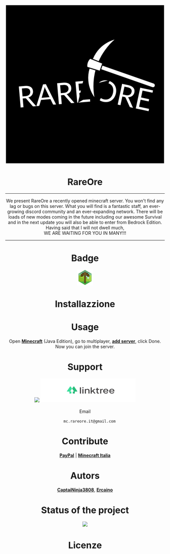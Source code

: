 <div align="center">

<div align="center">
    <img src="https://github.com/RareOre/.github/blob/main/img/logorareore.png?raw=true">
</div>

# <div align="center"> RareOre </div>  
    
***    

We present RareOre a recently opened minecraft server. You won't find any lag or bugs on this server. What you will find is a fantastic staff, an ever-growing discord community and an ever-expanding network. There will be loads of new modes coming in the future including our awesome Survival and in the next update you will also be able to enter from Bedrock Edition. Having said that I will not dwell much,<br>WE ARE WAITING FOR YOU IN MANY!!!

*** 

# Badge 
    
<img src="https://github.com/RareOre/.github/blob/main/img/badge1.png?raw=true" height="50" width="50">
    
# Installazzione
    
# Usage

Open [**Minecraft**](https://www.minecraft.net/it-it/get-minecraft) (Java Edition), go to multiplayer, [**add server**](https://raw.githubusercontent.com/RareOre/.github/main/img/add%20server.png), click Done. <br> Now you can join the server.
    
# Support

<a href="https://discord.gg/BygSebWJ73"><img src="https://discord.com/api/guilds/934900180401160212/widget.png?style=banner2"></a>
[<img src="https://github.com/RareOre/.github/blob/main/img/linktree-logo.jpg?raw=true" height="76" width="300">](https://linktr.ee/RareOre_Official)<br><br>
    Email<br>
```
    mc.rareore.it@gmail.com
```

# Contribute
[**PayPal**](https://paypal.me/CaptaiNinja3808?country.x=IT&locale.x=it_IT) | [**Minecraft Italia**](https://www.minecraft-italia.it/server/rareore)

# Autors<br>
[**CaptaiNinja3808**](https://github.com/CaptaiNinja3808), [**Ercaino**](https://github.com/Ercaino)

# Status of the project
    
![](https://us-central1-progress-markdown.cloudfunctions.net/progress/5)
    
# Licenze
